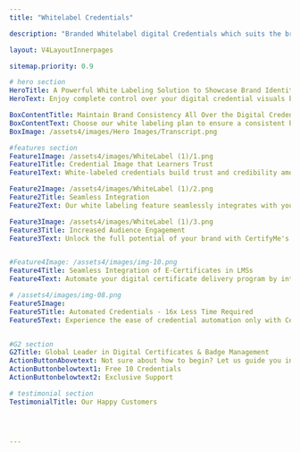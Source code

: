 ```yaml
---
title: "Whitelabel Credentials"

description: "Branded Whitelabel digital Credentials which suits the brand guidelines"

layout: V4LayoutInnerpages

sitemap.priority: 0.9

# hero section
HeroTitle: A Powerful White Labeling Solution to Showcase Brand Identity
HeroText: Enjoy complete control over your digital credential visuals by opting for our premium white-labeled badges and certificates. Tailor credential navbar, footer, and header to match your taste.

BoxContentTitle: Maintain Brand Consistency All Over the Digital Credentials
BoxContentText: Choose our white labeling plan to ensure a consistent brand appearance across all touchpoints of the credentialing process. From registration to issuing, your stakeholders will interact with a platform that reflects your unique brand identity. Experience complete freedom of customizing URL, page style, colors, fonts, header, and footer with CertifyMe.
BoxImage: /assets4/images/Hero Images/Transcript.png

#features section
Feature1Image: /assets4/images/WhiteLabel (1)/1.png
Feature1Title: Credential Image that Learners Trust
Feature1Text: White-labeled credentials build trust and credibility among your recipients, partners, and other organizations. Demonstrate your credentials with an authentic brand image to reinforce your brand reputation and your commitment to quality and professionalism.

Feature2Image: /assets4/images/WhiteLabel (1)/2.png
Feature2Title: Seamless Integration
Feature2Text: Our white labeling feature seamlessly integrates with your existing website or credentialing platform. Offer a cohesive journey to your recipients without disrupting their experience.

Feature3Image: /assets4/images/WhiteLabel (1)/3.png
Feature3Title: Increased Audience Engagement
Feature3Text: Unlock the full potential of your brand with CertifyMe's white labeling feature. Stand out from the competition, fully immerse your stakeholders in your brand, enhance engagement, and promote a sense of ownership. Deliver a consistent and branded experience to keep the audience engaged.


#Feature4Image: /assets4/images/img-10.png
Feature4Title: Seamless Integration of E-Certificates in LMSs
Feature4Text: Automate your digital certificate delivery program by integrating us into your existing learning management systems following a no-code integration process. Effortlessly manage your recipient data without the worry of data theft.

# /assets4/images/img-08.png
Feature5Image:
Feature5Title: Automated Credentials - 16x Less Time Required
Feature5Text: Experience the ease of credential automation only with CertifyMe. Quick delivery and tracking of as many credentials as you issue. Don’t be in the dark anymore about the future of credentials offered by you - track them down whenever you want, wherever you want.<br> Integrate us into your learning management system (LMSs) for a simplified yet effective credential management solution.


#G2 section
G2Title: Global Leader in Digital Certificates & Badge Management
ActionButtonAbovetext: Not sure about how to begin? Let us guide you in the right direction!
ActionButtonbelowtext1: Free 10 Credentials
ActionButtonbelowtext2: Exclusive Support

# testimonial section
TestimonialTitle: Our Happy Customers  




---
```

